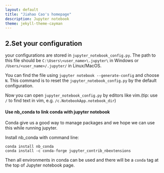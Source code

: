 ```yaml
---
layout: default
title: "Jiahao Cao's homepage"
description: Jupyter notebook
theme: jekyll-theme-cayman
---
```


## 2.Set your configuration

your configurations are stored in ```jupyter_notebook_config.py```. The path to this file should be ```C:\Users\<user_name>\.jupyter\``` in Windows or ```/Users/<user_name>/.jupyter/``` in Linux/MacOS.

You can find the file using ``` jupyter notebook --generate-config ``` and choose ```N```. This command is to reset the ```jupyter_notebook_config.py``` by the default configuration.

Now you can open ```jupyter_notebook_config.py``` by editors like vim.(tip: use ```/``` to find text in vim, e.g. ```/c.NotebookApp.notebook_dir```)

#### Use nb_conda to link conda with jupyter notebook

Conda give us a good way to manage packages and we hope we can use this while running jupyter.

Install nb_conda with command line:

```
conda install nb_conda
conda install -c conda-forge jupyter_contrib_nbextensions
```

Then all environments in conda can be used and there will be a ```conda``` tag at the top of Jupyter notebook page.
